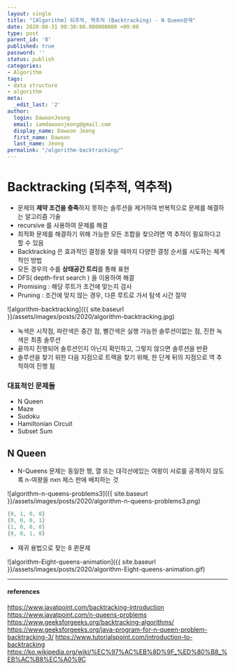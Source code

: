 ```yaml
---
layout: single
title: "[Algorithm] 되추적, 역추적 (Backtracking) - N Queen문제"
date: 2020-08-31 00:30:00.000000000 +09:00
type: post
parent_id: '0'
published: true
password: ''
status: publish
categories:
- Algorithm
tags:
- data structure
- algorithm
meta:
  _edit_last: '2'
author:
  login: DawoonJeong
  email: iamdawoonjeong@gmail.com
  display_name: Dawoon Jeong
  first_name: Dawoon
  last_name: Jeong
permalink: "/algorithm-backtracking/"
---
```

# Backtracking (되추적, 역추적)
- 문제의 **제약 조건을 충족**하지 못하는 솔루션을 제거하여 반복적으로 문제를 해결하는 알고리즘 기술
- recursive 를 사용하여 문제를 해결
- 최적화 문제를 해결하기 위해 가능한 모든 조합을 찾으려면 역 추적이 필요하다고 할 수 있음
- Backtracking 은 효과적인 결정을 찾을 때까지 다양한 결정 순서를 시도하는 체계적인 방법
- 모든 경우의 수를 **상태공간 트리**를 통해 표현
- DFS( depth-first search ) 을 이용하여 해결
- Promising : 해당 루트가 조건에 맞는지 검사
- Pruning : 조건에 맞지 않는 경우, 다른 루트로 가서 탐색 시간 절약


![algorithm-backtracking]({{ site.baseurl }}/assets/images/posts/2020/algorithm-backtracking.jpg)


- 녹색은 시작점, 파란색은 중간 점, 빨간색은 실행 가능한 솔루션이없는 점, 진한 녹색은 최종 솔루션
- 끝까지 진행되어 솔루션인지 아닌지 확인하고, 그렇지 않으면 솔루션을 반환
- 솔루션을 찾기 위한 다음 지점으로 트랙을 찾기 위해, 한 단계 뒤의 지점으로 역 추적하여 진행 됨


### 대표적인 문제들
- N Queen
- Maze
- Sudoku
- Hamiltonian Circuit
- Subset Sum



## N Queen
- N-Queens 문제는 동일한 행, 열 또는 대각선에있는 여왕이 서로를 공격하지 않도록 n-여왕을 nxn 체스 판에 배치하는 것

![algorithm-n-queens-problems3]({{ site.baseurl }}/assets/images/posts/2020/algorithm-n-queens-problems3.png)


```java
{0, 1, 0, 0}
{0, 0, 0, 1}
{1, 0, 0, 0}
{0, 0, 1, 0}
```


- 재귀 용법으로 찾는 8 퀸문제  


![algorithm-Eight-queens-animation]({{ site.baseurl }}/assets/images/posts/2020/algorithm-Eight-queens-animation.gif)


---

#### references
<https://www.javatpoint.com/backtracking-introduction>  
<https://www.javatpoint.com/n-queens-problems>  
<https://www.geeksforgeeks.org/backtracking-algorithms/>  
<https://www.geeksforgeeks.org/java-program-for-n-queen-problem-backtracking-3/>
<https://www.tutorialspoint.com/introduction-to-backtracking>   
<https://ko.wikipedia.org/wiki/%EC%97%AC%EB%8D%9F_%ED%80%B8_%EB%AC%B8%EC%A0%9C>
